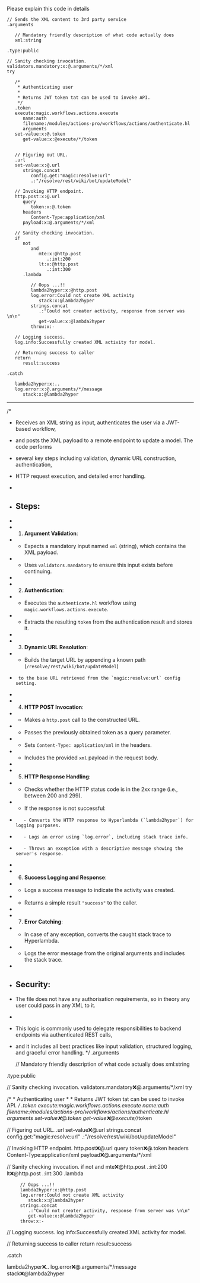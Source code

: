 Please explain this code in details

```hyperlambda
// Sends the XML content to 3rd party service
.arguments

   // Mandatory friendly description of what code actually does
   xml:string

.type:public

// Sanity checking invocation.
validators.mandatory:x:@.arguments/*/xml
try

   /*
    * Authenticating user
    *
    * Returns JWT token tat can be used to invoke API.
    */
   .token
   execute:magic.workflows.actions.execute
      name:auth
      filename:/modules/actions-pro/workflows/actions/authenticate.hl
      arguments
   set-value:x:@.token
      get-value:x:@execute/*/token


   // Figuring out URL.
   .url
   set-value:x:@.url
      strings.concat
         config.get:"magic:resolve:url"
         .:"/resolve/rest/wiki/bot/updateModel"

   // Invoking HTTP endpoint.
   http.post:x:@.url
      query
         token:x:@.token
      headers
         Content-Type:application/xml
      payload:x:@.arguments/*/xml

   // Sanity checking invocation.
   if
      not
         and
            mte:x:@http.post
               .:int:200
            lt:x:@http.post
               .:int:300
      .lambda

         // Oops ...!!
         lambda2hyper:x:@http.post
         log.error:Could not create XML activity
            stack:x:@lambda2hyper
         strings.concat
            .:"Could not creater activity, response from server was \n\n"
            get-value:x:@lambda2hyper
         throw:x:-

   // Logging success.
   log.info:Successfully created XML activity for model.

   // Returning success to caller
   return
      result:success

.catch

   lambda2hyper:x:..
   log.error:x:@.arguments/*/message
      stack:x:@lambda2hyper
``` 
---
/*
 * Receives an XML string as input, authenticates the user via a JWT-based workflow,
 * and posts the XML payload to a remote endpoint to update a model. The code performs 
 * several key steps including validation, dynamic URL construction, authentication, 
 * HTTP request execution, and detailed error handling.
 *
 * ## Steps:
 * 
 * 1. **Argument Validation**:
 *    - Expects a mandatory input named `xml` (string), which contains the XML payload.
 *    - Uses `validators.mandatory` to ensure this input exists before continuing.
 *
 * 2. **Authentication**:
 *    - Executes the `authenticate.hl` workflow using `magic.workflows.actions.execute`.
 *    - Extracts the resulting `token` from the authentication result and stores it.
 *
 * 3. **Dynamic URL Resolution**:
 *    - Builds the target URL by appending a known path (`/resolve/rest/wiki/bot/updateModel`) 
 *      to the base URL retrieved from the `magic:resolve:url` config setting.
 *
 * 4. **HTTP POST Invocation**:
 *    - Makes a `http.post` call to the constructed URL.
 *    - Passes the previously obtained token as a query parameter.
 *    - Sets `Content-Type: application/xml` in the headers.
 *    - Includes the provided `xml` payload in the request body.
 *
 * 5. **HTTP Response Handling**:
 *    - Checks whether the HTTP status code is in the 2xx range (i.e., between 200 and 299).
 *    - If the response is not successful:
 *        - Converts the HTTP response to Hyperlambda (`lambda2hyper`) for logging purposes.
 *        - Logs an error using `log.error`, including stack trace info.
 *        - Throws an exception with a descriptive message showing the server's response.
 *
 * 6. **Success Logging and Response**:
 *    - Logs a success message to indicate the activity was created.
 *    - Returns a simple result `"success"` to the caller.
 *
 * 7. **Error Catching**:
 *    - In case of any exception, converts the caught stack trace to Hyperlambda.
 *    - Logs the error message from the original arguments and includes the stack trace.
 *
 * ## Security:
 * The file does not have any authorisation requirements, so in theory any user could pass in any XML to it.
 *
 * This logic is commonly used to delegate responsibilities to backend endpoints via authenticated REST calls,
 * and it includes all best practices like input validation, structured logging, and graceful error handling.
 */
.arguments

   // Mandatory friendly description of what code actually does
   xml:string

.type:public

// Sanity checking invocation.
validators.mandatory:x:@.arguments/*/xml
try

   /*
    * Authenticating user
    *
    * Returns JWT token tat can be used to invoke API.
    */
   .token
   execute:magic.workflows.actions.execute
      name:auth
      filename:/modules/actions-pro/workflows/actions/authenticate.hl
      arguments
   set-value:x:@.token
      get-value:x:@execute/*/token


   // Figuring out URL.
   .url
   set-value:x:@.url
      strings.concat
         config.get:"magic:resolve:url"
         .:"/resolve/rest/wiki/bot/updateModel"

   // Invoking HTTP endpoint.
   http.post:x:@.url
      query
         token:x:@.token
      headers
         Content-Type:application/xml
      payload:x:@.arguments/*/xml

   // Sanity checking invocation.
   if
      not
         and
            mte:x:@http.post
               .:int:200
            lt:x:@http.post
               .:int:300
      .lambda

         // Oops ...!!
         lambda2hyper:x:@http.post
         log.error:Could not create XML activity
            stack:x:@lambda2hyper
         strings.concat
            .:"Could not creater activity, response from server was \n\n"
            get-value:x:@lambda2hyper
         throw:x:-

   // Logging success.
   log.info:Successfully created XML activity for model.

   // Returning success to caller
   return
      result:success

.catch

   lambda2hyper:x:..
   log.error:x:@.arguments/*/message
      stack:x:@lambda2hyper
